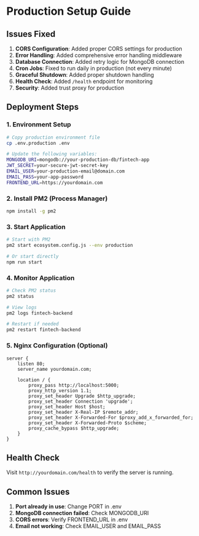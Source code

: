 # Production Setup Guide

## Issues Fixed

1. **CORS Configuration**: Added proper CORS settings for production
2. **Error Handling**: Added comprehensive error handling middleware
3. **Database Connection**: Added retry logic for MongoDB connection
4. **Cron Jobs**: Fixed to run daily in production (not every minute)
5. **Graceful Shutdown**: Added proper shutdown handling
6. **Health Check**: Added `/health` endpoint for monitoring
7. **Security**: Added trust proxy for production

## Deployment Steps

### 1. Environment Setup
```bash
# Copy production environment file
cp .env.production .env

# Update the following variables:
MONGODB_URI=mongodb://your-production-db/fintech-app
JWT_SECRET=your-secure-jwt-secret-key
EMAIL_USER=your-production-email@domain.com
EMAIL_PASS=your-app-password
FRONTEND_URL=https://yourdomain.com
```

### 2. Install PM2 (Process Manager)
```bash
npm install -g pm2
```

### 3. Start Application
```bash
# Start with PM2
pm2 start ecosystem.config.js --env production

# Or start directly
npm run start
```

### 4. Monitor Application
```bash
# Check PM2 status
pm2 status

# View logs
pm2 logs fintech-backend

# Restart if needed
pm2 restart fintech-backend
```

### 5. Nginx Configuration (Optional)
```nginx
server {
    listen 80;
    server_name yourdomain.com;

    location / {
        proxy_pass http://localhost:5000;
        proxy_http_version 1.1;
        proxy_set_header Upgrade $http_upgrade;
        proxy_set_header Connection 'upgrade';
        proxy_set_header Host $host;
        proxy_set_header X-Real-IP $remote_addr;
        proxy_set_header X-Forwarded-For $proxy_add_x_forwarded_for;
        proxy_set_header X-Forwarded-Proto $scheme;
        proxy_cache_bypass $http_upgrade;
    }
}
```

## Health Check
Visit `http://yourdomain.com/health` to verify the server is running.

## Common Issues

1. **Port already in use**: Change PORT in .env
2. **MongoDB connection failed**: Check MONGODB_URI
3. **CORS errors**: Verify FRONTEND_URL in .env
4. **Email not working**: Check EMAIL_USER and EMAIL_PASS